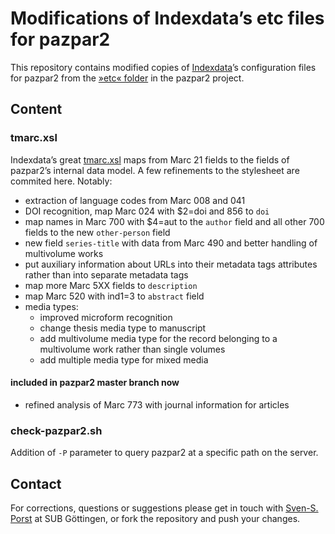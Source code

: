 # Modifications of Indexdata’s etc files for pazpar2
This repository contains modified copies of [Indexdata](http://www.indexdata.com/)’s configuration files for pazpar2 from the [»etc« folder](http://git.indexdata.com/?p=pazpar2.git;a=tree;f=etc;) in the pazpar2 project.

## Content
### tmarc.xsl
Indexdata’s great [tmarc.xsl](http://git.indexdata.com/?p=pazpar2.git;a=blob;f=etc/tmarc.xsl) maps from Marc 21 fields to the fields of pazpar2’s internal data model. A few refinements to the stylesheet are commited here. Notably:

* extraction of language codes from Marc 008 and 041
* DOI recognition, map Marc 024 with $2=doi and 856 to `doi`
* map names in Marc 700 with $4=aut to the `author` field and all other 700 fields to the new `other-person` field
* new field `series-title` with data from Marc 490 and better handling of multivolume works
* put auxiliary information about URLs into their metadata tags attributes rather than into separate metadata tags
* map more Marc 5XX fields to `description`
* map Marc 520 with ind1=3 to `abstract` field
* media types:
	* improved microform recognition
	* change thesis media type to manuscript
	* add multivolume media type for the record belonging to a multivolume work rather than single volumes
	* add multiple media type for mixed media
	
#### included in pazpar2 master branch now
* refined analysis of Marc 773 with journal information for articles


### check-pazpar2.sh
Addition of `-P` parameter to query pazpar2 at a specific path on the server.

## Contact
For corrections, questions or suggestions please get in touch with [Sven-S. Porst](mailto:porst@sub.uni-goettingen.de) at SUB Göttingen, or fork the repository and push your changes.

